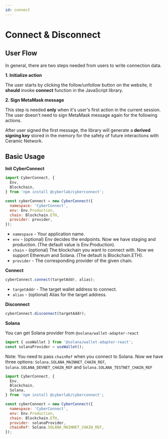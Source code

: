 ```yaml
---
id: connect
---
```


# Connect & Disconnect

## User Flow

In general, there are two steps needed from users to write connection data.

**1. Initialize action**

The user starts by clicking the follow/unfollow button on the website, it **should** invoke **connect** function in the JavaScript library.

**2. Sign MetaMask message**

This step is needed **only** when it's user's first action in the current session. The user doesn't need to sign MetaMask message again for the following actions. 

After user signed the first message, the library will generate a **derived signing key** stored in the memory for the safety of future interactions with Ceramic Network.



## Basic Usage

**Init CyberConnect**

```js
import CyberConnect, {
  Env,
  Blockchain,
} from 'npm install @cyberlab/cyberconnect';

const cyberConnect = new CyberConnect({
  namespace: 'CyberConnect',
  env: Env.Production,
  chain: Blockchain.ETH,
  provider: provider,
});
```

* `namespace` - Your application name.
* `env` - (optional) Env decides the endpoints. Now we have staging and production. (The default value is Env.Production).
* `chain` - (optional) The blockchain you want to connect with. Now we support Ethereum and Solana. (The default is Blockchain.ETH).
* `provider` - The corresponding provider of the given chain.

**Connect**

```js
cyberConnect.connect(targetAddr, alias);
```

* `targetAddr` - The target wallet address to connect.
* `alias` - (optional) Alias for the target address.

**Disconnect**

```js
cyberConnect.disconnect(targetAddr);
```

**Solana**

You can get Solana provider from `@solana/wallet-adapter-react`

```js
import { useWallet } from '@solana/wallet-adapter-react';
const solanaProvider = useWallet();
```

Note: You need to pass `chainRef` when you connect to Solana. Now we have three options: `Solana.SOLANA_MAINNET_CHAIN_REF`, `Solana.SOLANA_DEVNET_CHAIN_REF` and `Solana.SOLANA_TESTNET_CHAIN_REF`

```js
import CyberConnect, {
  Env,
  Blockchain,
  Solana,
} from 'npm install @cyberlab/cyberconnect';

const cyberConnect = new CyberConnect({
  namespace: 'CyberConnect',
  env: Env.Production,
  chain: Blockchain.ETH,
  provider: solanaProvider,
  chainRef: Solana.SOLANA_MAINNET_CHAIN_REF,
});
```

